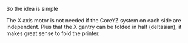 So the idea is simple

The X axis motor is not needed if the CoreYZ system on each side are independent. Plus that the X gantry can be folded in half (deltasian), it makes great sense to fold the printer.